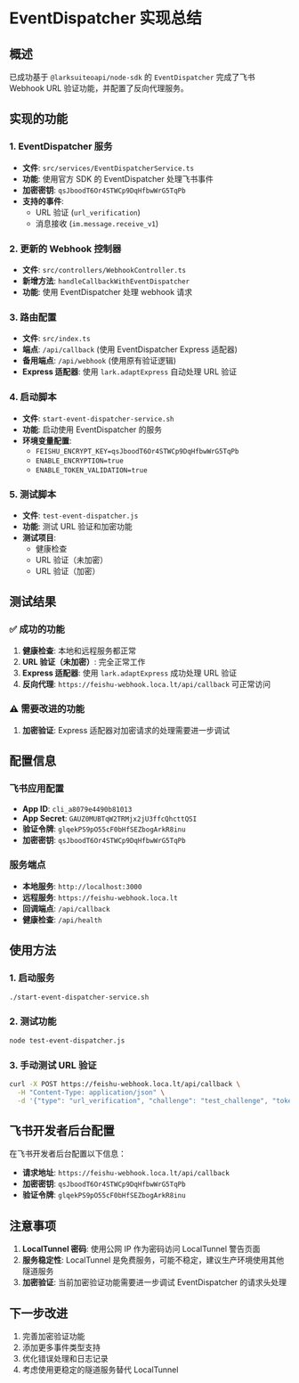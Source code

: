 # EventDispatcher 实现总结

## 概述

已成功基于 `@larksuiteoapi/node-sdk` 的 `EventDispatcher` 完成了飞书 Webhook URL 验证功能，并配置了反向代理服务。

## 实现的功能

### 1. EventDispatcher 服务
- **文件**: `src/services/EventDispatcherService.ts`
- **功能**: 使用官方 SDK 的 EventDispatcher 处理飞书事件
- **加密密钥**: `qsJboodT6Or4STWCp9DqHfbwWrG5TqPb`
- **支持的事件**:
  - URL 验证 (`url_verification`)
  - 消息接收 (`im.message.receive_v1`)

### 2. 更新的 Webhook 控制器
- **文件**: `src/controllers/WebhookController.ts`
- **新增方法**: `handleCallbackWithEventDispatcher`
- **功能**: 使用 EventDispatcher 处理 webhook 请求

### 3. 路由配置
- **文件**: `src/index.ts`
- **端点**: `/api/callback` (使用 EventDispatcher Express 适配器)
- **备用端点**: `/api/webhook` (使用原有验证逻辑)
- **Express 适配器**: 使用 `lark.adaptExpress` 自动处理 URL 验证

### 4. 启动脚本
- **文件**: `start-event-dispatcher-service.sh`
- **功能**: 启动使用 EventDispatcher 的服务
- **环境变量配置**:
  - `FEISHU_ENCRYPT_KEY=qsJboodT6Or4STWCp9DqHfbwWrG5TqPb`
  - `ENABLE_ENCRYPTION=true`
  - `ENABLE_TOKEN_VALIDATION=true`

### 5. 测试脚本
- **文件**: `test-event-dispatcher.js`
- **功能**: 测试 URL 验证和加密功能
- **测试项目**:
  - 健康检查
  - URL 验证（未加密）
  - URL 验证（加密）

## 测试结果

### ✅ 成功的功能
1. **健康检查**: 本地和远程服务都正常
2. **URL 验证（未加密）**: 完全正常工作
3. **Express 适配器**: 使用 `lark.adaptExpress` 成功处理 URL 验证
4. **反向代理**: `https://feishu-webhook.loca.lt/api/callback` 可正常访问

### ⚠️ 需要改进的功能
1. **加密验证**: Express 适配器对加密请求的处理需要进一步调试

## 配置信息

### 飞书应用配置
- **App ID**: `cli_a8079e4490b81013`
- **App Secret**: `GAUZ0MUBTqW2TRMjx2jU3ffcQhcttQSI`
- **验证令牌**: `glqekPS9pO55cF0bHfSEZbogArkR8inu`
- **加密密钥**: `qsJboodT6Or4STWCp9DqHfbwWrG5TqPb`

### 服务端点
- **本地服务**: `http://localhost:3000`
- **远程服务**: `https://feishu-webhook.loca.lt`
- **回调端点**: `/api/callback`
- **健康检查**: `/api/health`

## 使用方法

### 1. 启动服务
```bash
./start-event-dispatcher-service.sh
```

### 2. 测试功能
```bash
node test-event-dispatcher.js
```

### 3. 手动测试 URL 验证
```bash
curl -X POST https://feishu-webhook.loca.lt/api/callback \
  -H "Content-Type: application/json" \
  -d '{"type": "url_verification", "challenge": "test_challenge", "token": "glqekPS9pO55cF0bHfSEZbogArkR8inu"}'
```

## 飞书开发者后台配置

在飞书开发者后台配置以下信息：
- **请求地址**: `https://feishu-webhook.loca.lt/api/callback`
- **加密密钥**: `qsJboodT6Or4STWCp9DqHfbwWrG5TqPb`
- **验证令牌**: `glqekPS9pO55cF0bHfSEZbogArkR8inu`

## 注意事项

1. **LocalTunnel 密码**: 使用公网 IP 作为密码访问 LocalTunnel 警告页面
2. **服务稳定性**: LocalTunnel 是免费服务，可能不稳定，建议生产环境使用其他隧道服务
3. **加密验证**: 当前加密验证功能需要进一步调试 EventDispatcher 的请求头处理

## 下一步改进

1. 完善加密验证功能
2. 添加更多事件类型支持
3. 优化错误处理和日志记录
4. 考虑使用更稳定的隧道服务替代 LocalTunnel